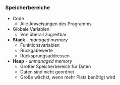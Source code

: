 ### Speicherbereiche
- Code
	- Alle Anweisungen des Programms
- Globale Variablen
	- Von überall zugreifbar
- **Stack** - *managed memory*
	- Funktionsvariablen
	- Rückgabewerte
	- Rücksprungsaddressen
- **Heap** - *unmanaged memory*
	- Großer Speicherbereich für Daten
	- Daten sind nicht geordnet
	- Größe wächst, wenn mehr Platz benötigt wird
